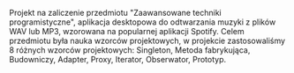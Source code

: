 Projekt na zaliczenie przedmiotu "Zaawansowane techniki programistyczne", aplikacja desktopowa do odtwarzania muzyki z plików WAV lub MP3, wzorowana na popularnej aplikacji Spotify.
Celem przedmiotu była nauka wzorców projektowych, w projekcie zastosowaliśmy 8 różnych wzorców projektowych: Singleton, Metoda fabrykująca, Budowniczy, Adapter, Proxy, Iterator, Obserwator, Prototyp.
